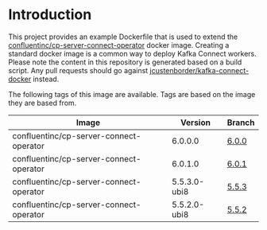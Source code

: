 # Introduction

This project provides an example Dockerfile that is used to extend the [confluentinc/cp-server-connect-operator](https://hub.docker.com/r/confluentinc/cp-server-connect-operator) docker image. Creating a standard docker image is a common way to deploy Kafka Connect workers. Please note the content in this repository is generated based on a build script. Any pull requests should go against [jcustenborder/kafka-connect-docker](https://github.com/jcustenborder/kafka-connect-docker) instead.

The following tags of this image are available. Tags are based on the image they are based from.

| Image | Version | Branch |
|-------|---------|--------|
| confluentinc/cp-server-connect-operator | 6.0.0.0 | [6.0.0](https://github.com/jcustenborder/cp-server-connect-operator/tree/6.0.0) |
| confluentinc/cp-server-connect-operator | 6.0.1.0 | [6.0.1](https://github.com/jcustenborder/cp-server-connect-operator/tree/6.0.1) |
| confluentinc/cp-server-connect-operator | 5.5.3.0-ubi8 | [5.5.3](https://github.com/jcustenborder/cp-server-connect-operator/tree/5.5.3) |
| confluentinc/cp-server-connect-operator | 5.5.2.0-ubi8 | [5.5.2](https://github.com/jcustenborder/cp-server-connect-operator/tree/5.5.2) |
